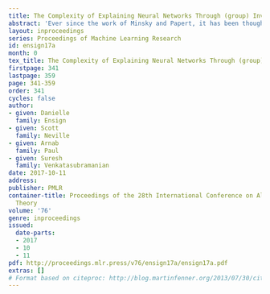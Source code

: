 ```yaml
---
title: The Complexity of Explaining Neural Networks Through (group) Invariants
abstract: 'Ever since the work of Minsky and Papert, it has been thought that neural networks derive their effectiveness by finding representations of the data that are invariant with respect to the task. In other words, the representations eliminate components of the data that vary in a way that is irrelevant. These invariants are naturally expressed with respect to group operations, and thus an understanding of these groups is key to explaining the effectiveness of the neural network. Moreover, a line of work in deep learning has shown that explicit knowledge of group invariants can lead to more effective training results. \newline In this paper, we investigate the difficulty of discovering anything about these implicit invariants. Unfortunately, our main results are negative: we show that a variety of questions around investigating invariant representations are NP-hard, even in approximate settings. Moreover, these results do not depend on the kind of architecture used: in fact, our results follow as soon as the network architecture is powerful enough to be universal. The key idea behind our results is that if we can find the symmetries of a problem then we can solve it.'
layout: inproceedings 
series: Proceedings of Machine Learning Research
id: ensign17a
month: 0
tex_title: The Complexity of Explaining Neural Networks Through (group) Invariants
firstpage: 341
lastpage: 359
page: 341-359
order: 341
cycles: false
author:
- given: Danielle
  family: Ensign
- given: Scott
  family: Neville
- given: Arnab
  family: Paul
- given: Suresh
  family: Venkatasubramanian
date: 2017-10-11
address: 
publisher: PMLR
container-title: Proceedings of the 28th International Conference on Algorithmic Learning
  Theory
volume: '76'
genre: inproceedings
issued:
  date-parts:
  - 2017
  - 10
  - 11
pdf: http://proceedings.mlr.press/v76/ensign17a/ensign17a.pdf
extras: []
# Format based on citeproc: http://blog.martinfenner.org/2013/07/30/citeproc-yaml-for-bibliographies/
---
```

